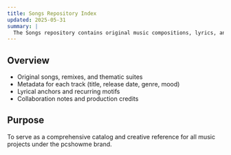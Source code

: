 ```yaml
---
title: Songs Repository Index
updated: 2025-05-31
summary: |
  The Songs repository contains original music compositions, lyrics, and production notes. It covers a wide range of themes and styles, from faith-based anthems to experimental instrumentals. Each song entry includes metadata, lyrical anchors, and creative context to support cataloging and future releases.
---
```


## Overview
- Original songs, remixes, and thematic suites
- Metadata for each track (title, release date, genre, mood)
- Lyrical anchors and recurring motifs
- Collaboration notes and production credits

## Purpose
To serve as a comprehensive catalog and creative reference for all music projects under the pcshowme brand.
